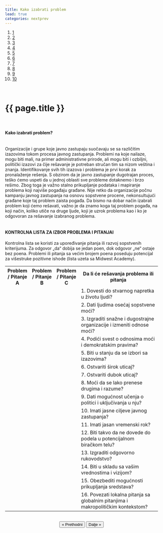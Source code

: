 ```yaml
---
title: Kako izabrati problem
lead: true
categories: nextprev                        
---
```

<ol class="progtrckr" data-progtrckr-steps="11">
    <a href="{{site.baseurl}}/stranice/uvod/">
    <li class="progtrckr-done">1 </li> </a>
    <a href="{{site.baseurl}}/stranice/definisanje-budzetskog-zastupanja-i-uloga-civilnog-drustva/">
    <li class="progtrckr-done">2 </li> </a>
    <a href="{{site.baseurl}}/stranice/definicije-osnovnih-pojmova/">
    <li class="progtrckr-done">3 </li> </a>
    <a href="{{site.baseurl}}/stranice/institucionalni-okvir-i-nadleznosti-lokalne-samouprave/">
    <li class="progtrckr-done">4 </li> </a>
    <a href="{{site.baseurl}}/stranice/analiza-budzeta/">
    <li class="progtrckr-done">5 </li> </a>
    <a href="{{site.baseurl}}/stranice/kako-izabrati-problem/">
    <li class="progtrckr-done">6 </li> </a>
    <a href="{{site.baseurl}}/stranice/analiza-aktera/">
    <li class="progtrckr-todo">7 </li> </a>
    <a href="{{site.baseurl}}/stranice/2-pretpostavke-i-6-hipoteza-budzetskog-zagovaranja/">
    <li class="progtrckr-todo">8 </li> </a>
    <a href="{{site.baseurl}}/stranice/izgradnja-baze-za-budzetsko-zagovaranje/">
    <li class="progtrckr-todo">9</li> </a>
    <a href="{{site.baseurl}}/stranice/kampanja/">
    <li class="progtrckr-todo">10</li> </a>
</ol>
<br/>

<h1 class="post-title">{{ page.title }}</h1>

<br/>

<div class="justify">
<h4>Kako izabrati problem? </h4> <br/>
Organizacije i grupe koje javno zastupaju suočavaju se sa različitim izazovima tokom procesa javnog zastupanja. Problemi na koje nailaze, mogu biti mali, na primer administrativne prirode, ali mogu biti i ozbiljni, politički izazovi za čije rešavanje je potreban stručan tim sa nizom veština i znanja.  Identifikovanje svih tih izazova i problema je prvi korak za pronalaženje rešenja. S obzirom da je javno zastupanje dugotrajan proces, teško ćemo uspeti da u jednoj oblasti sve probleme dotaknemo i brzo rešimo. Zbog toga je važno stalno prikupljanje podataka i mapiranje problema koji najviše pogađaju građane. Nije retko da organizacije počnu kampanju javnog zastupanja na osnovu sopstvene procene, nekonsultujući građane koje taj problem zaista pogađa. Da bismo na dobar način izabrali problem koji ćemo rešavati, važno je da znamo koga taj problem pogađa, na koji način, koliko utiče na druge ljude, koji je uzrok problema kao i ko je odgovoran za rešavanje izabranog problema. <br/>
<br/>
<h4>KONTROLNA LISTA ZA IZBOR PROBLEMA I PITANJAI </h4>

Kontrolna lista se koristi za upoređivanje pitanja ili razvoj sopstvenih kriterijuma. Za odgovor „da“ dobija se jedan poen, dok odgovor „ne“ ostaje bez poena. Problemi ili pitanja sa većim brojem poena poseduju potencijal za višestruke pozitivne ishode (lista uzeta sa Midwest Academy). <br/>
<table style="width:100%">
    <tr>
        <th width="15%">Problem / Pitanje A</th>
        <th width="15%">Problem / Pitanje B</th>
        <th width="15%">Problem / Pitanje C</th>
        <th width="55%">Da li će rešavanja problema ili pitanja</th>
    </tr>
    <tr>
        <td></td>
        <td></td>
        <td></td>
        <td>1. Dovesti do stvarnog napretka u životu ljudi? </td>
   </tr>
   <tr>
        <td></td>
        <td></td>
        <td></td>
        <td>2. Dati ljudima osećaj sopstvene moći? </td>
   </tr>
   <tr>
        <td></td>
        <td></td>
        <td></td>
        <td>3. Izgraditi snažne i dugostrajne organizacije i izmeniti odnose moći?</td>
   </tr>
   <tr>
        <td></td>
        <td></td>
        <td></td>
        <td>4. Podići svest o odnosima moći i demokratskim pravima?</td>
   </tr>
   <tr>
        <td></td>
        <td></td>
        <td></td>
        <td>5. Biti u stanju da se izbori sa izazovima?</td>
   </tr>
   <tr>
        <td></td>
        <td></td>
        <td></td>
        <td>6. Ostvariti širok uticaj? </td>
   </tr>
   <tr>
        <td></td>
        <td></td>
        <td></td>
        <td>7. Ostvariti dubok uticaj? </td>
   </tr>
   <tr>
        <td></td>
        <td></td>
        <td></td>
        <td>8. Moći da se lako prenese drugima i razume?</td>
   </tr>
   <tr>
        <td></td>
        <td></td>
        <td></td>
        <td>9. Dati mogućnost učenja o politici i uključivanja u nju? </td>
   </tr>
   <tr>
        <td></td>
        <td></td>
        <td></td>
        <td>10. Imati jasne ciljeve javnog zastupanja? </td>
   </tr>
   <tr>
        <td></td>
        <td></td>
        <td></td>
        <td>11. Imati jasan vremenski rok? </td>
   </tr>
   <tr>
        <td></td>
        <td></td>
        <td></td>
        <td>12. Biti takvo da ne dovede do podela u potencijalnom biračkom telu? </td>
   </tr>
   <tr>
        <td></td>
        <td></td>
        <td></td>
        <td>13. Izgraditi odgovorno rukovodstvo?</td>
   </tr>
   <tr>
        <td></td>
        <td></td>
        <td></td>
        <td>14. Biti u skladu sa vašim vrednostima i vizijom? </td>
   </tr>
   <tr>
        <td></td>
        <td></td>
        <td></td>
        <td>15. Obezbediti mogućnosti prikupljanja sredstava?</td>
   </tr>
   <tr>
        <td></td>
        <td></td>
        <td></td>
        <td>16. Povezati lokalna pitanja sa globalnim pitanjima i makropolitičkim kontekstom?</td>
   </tr>
</table>
</div>

<br/>

<div align="center">
    <button id="prev"> « Prethodni</button>
    <button id="next">Dalje » </button> 
</div>